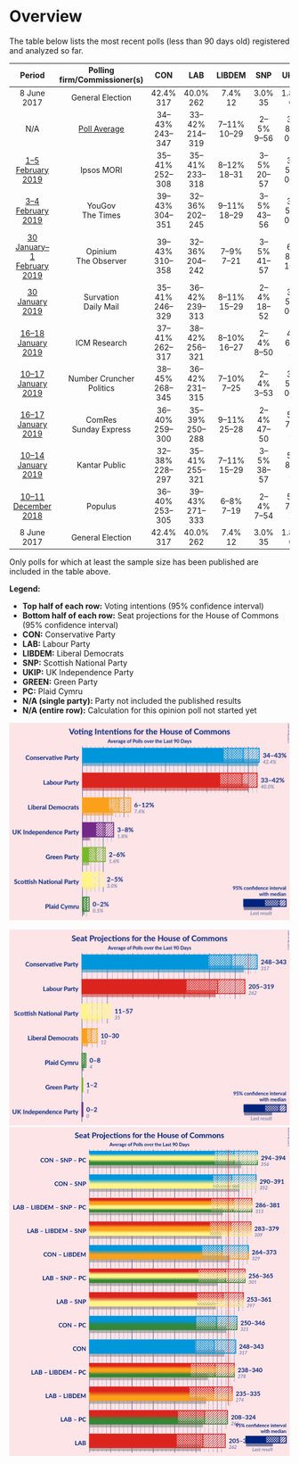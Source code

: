 # Overview

The table below lists the most recent polls (less than 90 days old) registered and analyzed so far.

| Period     | Polling firm/Commissioner(s) | CON | LAB | LIBDEM | SNP | UKIP | GREEN | PC |
|:----------:|:----------------------------:|:--:|:--:|:--:|:--:|:--:|:--:|:--:|
| 8 June 2017 | General Election | 42.4% <br> 317 | 40.0% <br> 262 | 7.4% <br> 12 | 3.0% <br> 35 | 1.8% <br> 0 | 1.6% <br> 1 | 0.5% <br> 4 |
| N/A | [Poll Average](average.html) | 34–43% <br> 243–347 | 33–42% <br> 214–319 | 7–11% <br> 10–29 | 2–5% <br> 9–56 | 3–8% <br> 0–2 | 2–5% <br> 1–2 | 0–2% <br> 0–8 |
| [1–5 February 2019](2019-02-05-IpsosMORI.html) | Ipsos MORI | 35–41% <br> 252–308 | 35–41% <br> 233–318 | 8–12% <br> 18–31 | 3–5% <br> 20–57 | 3–5% <br> 0–1 | 2–4% <br> 1–2 | 1–2% <br> 2–12 |
| [3–4 February 2019](2019-02-04-YouGov.html) | YouGov <br> The Times | 39–43% <br> 304–351 | 32–36% <br> 202–245 | 9–11% <br> 18–29 | 3–5% <br> 43–56 | 3–5% <br> 0–1 | 3–5% <br> 1–2 | 0–1% <br> 2–5 |
| [30 January–1 February 2019](2019-02-01-Opinium.html) | Opinium <br> The Observer | 39–43% <br> 310–358 | 32–36% <br> 204–242 | 7–9% <br> 7–21 | 3–5% <br> 41–57 | 6–8% <br> 1–2 | 3–5% <br> 1–2 | 1–2% <br> 5–8 |
| [30 January 2019](2019-01-30-Survation.html) | Survation <br> Daily Mail | 35–41% <br> 246–329 | 36–42% <br> 239–313 | 8–11% <br> 15–29 | 2–4% <br> 18–52 | 3–5% <br> 0–1 | 1–3% <br> 1 | N/A <br> N/A |
| [16–18 January 2019](2019-01-18-ICMResearch.html) | ICM Research | 37–41% <br> 262–317 | 38–42% <br> 256–321 | 8–10% <br> 16–27 | 2–4% <br> 8–50 | 4–6% <br> 1 | 2–4% <br> 1 | 0–1% <br> 0–3 |
| [10–17 January 2019](2019-01-17-NumberCruncherPolitics.html) | Number Cruncher Politics | 38–45% <br> 268–345 | 36–42% <br> 231–315 | 7–10% <br> 7–25 | 2–4% <br> 3–53 | 3–5% <br> 0–1 | 1–3% <br> 1 | 1–2% <br> 4–9 |
| [16–17 January 2019](2019-01-17-ComRes.html) | ComRes <br> Sunday Express | 36–40% <br> 259–300 | 35–39% <br> 250–288 | 9–11% <br> 25–28 | 2–4% <br> 47–50 | 5–7% <br> 1 | 2–4% <br> 1 | 1–2% <br> 5–8 |
| [10–14 January 2019](2019-01-14-KantarPublic.html) | Kantar Public | 32–38% <br> 228–297 | 35–41% <br> 255–321 | 7–11% <br> 15–29 | 3–5% <br> 38–57 | 5–8% <br> 1 | 3–5% <br> 1–2 | 1–2% <br> 3–9 |
| [10–11 December 2018](2018-12-11-Populus.html) | Populus | 36–40% <br> 253–305 | 39–43% <br> 271–333 | 6–8% <br> 7–19 | 2–4% <br> 7–54 | 5–7% <br> 1 | 2–4% <br> 1 | 1–2% <br> 4–8 |
| 8 June 2017 | General Election | 42.4% <br> 317 | 40.0% <br> 262 | 7.4% <br> 12 | 3.0% <br> 35 | 1.8% <br> 0 | 1.6% <br> 1 | 0.5% <br> 4 |

Only polls for which at least the sample size has been published are included in the table above.

**Legend:**
+ **Top half of each row:** Voting intentions (95% confidence interval)
+ **Bottom half of each row:** Seat projections for the House of Commons (95% confidence interval)
+ **CON:** Conservative Party
+ **LAB:** Labour Party
+ **LIBDEM:** Liberal Democrats
+ **SNP:** Scottish National Party
+ **UKIP:** UK Independence Party
+ **GREEN:** Green Party
+ **PC:** Plaid Cymru
+ **N/A (single party):** Party not included the published results
+ **N/A (entire row):** Calculation for this opinion poll not started yet


![Graph with voting intentions not yet produced](average.png "Voting Intentions")

![Graph with seats not yet produced](average-seats.png "Seats")
![Graph with coalitions seats not yet produced](average-coalitions-seats.png "Coalitions Seats")
